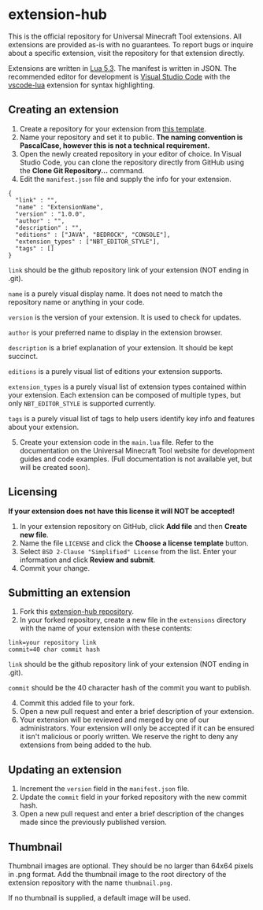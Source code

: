 # extension-hub

This is the official repository for Universal Minecraft Tool extensions. All extensions are provided as-is with no guarantees. To report bugs or inquire about a specific extension, visit the repository for that extension directly.

Extensions are written in [Lua 5.3](https://www.lua.org/manual/5.3/). The manifest is written in JSON. The recommended editor for development is [Visual Studio Code](https://code.visualstudio.com/) with the [vscode-lua](https://marketplace.visualstudio.com/items?itemName=trixnz.vscode-lua) extension for syntax highlighting.

## Creating an extension

1. Create a repository for your extension from [this template](https://github.com/UniversalMinecraftTool/extension-template/generate).
2. Name your repository and set it to public. **The naming convention is PascalCase, however this is not a technical requirement.**
3. Open the newly created repository in your editor of choice. In Visual Studio Code, you can clone the repository directly from GitHub using the **Clone Git Repository...** command.
4. Edit the `manifest.json` file and supply the info for your extension.

```
{
  "link" : "",
  "name" : "ExtensionName",
  "version" : "1.0.0",
  "author" : "",
  "description" : "",
  "editions" : ["JAVA", "BEDROCK", "CONSOLE"],
  "extension_types" : ["NBT_EDITOR_STYLE"],
  "tags" : []
}
```

`link` should be the github repository link of your extension (NOT ending in .git).

`name` is a purely visual display name. It does not need to match the repository name or anything in your code.

`version` is the version of your extension. It is used to check for updates.

`author` is your preferred name to display in the extension browser.

`description` is a brief explanation of your extension. It should be kept succinct.

`editions` is a purely visual list of editions your extension supports.

`extension_types` is a purely visual list of extension types contained within your extension. Each extension can be composed of multiple types, but only `NBT_EDITOR_STYLE` is supported currently.

`tags` is a purely visual list of tags to help users identify key info and features about your extension.

5. Create your extension code in the `main.lua` file. Refer to the documentation on the Universal Minecraft Tool website for development guides and code examples. (Full documentation is not available yet, but will be created soon).

## Licensing

**If your extension does not have this license it will NOT be accepted!**

1. In your extension repository on GitHub, click **Add file** and then **Create new file**.
2. Name the file `LICENSE` and click the **Choose a license template** button.
3. Select `BSD 2-Clause "Simplified" License` from the list. Enter your information and click **Review and submit**.
4. Commit your change.

## Submitting an extension

1. Fork this [extension-hub repository](https://github.com/UniversalMinecraftTool/extension-hub).
2. In your forked repository, create a new file in the `extensions` directory with the name of your extension with these contents:

```
link=your repository link
commit=40 char commit hash
```

`link` should be the github repository link of your extension (NOT ending in .git).

`commit` should be the 40 character hash of the commit you want to publish.

4. Commit this added file to your fork.
5. Open a new pull request and enter a brief description of your extension.
6. Your extension will be reviewed and merged by one of our administrators. Your extension will only be accepted if it can be ensured it isn't malicious or poorly written. We reserve the right to deny any extensions from being added to the hub.

## Updating an extension

1. Increment the `version` field in the `manifest.json` file.
2. Update the `commit` field in your forked repository with the new commit hash.
3. Open a new pull request and enter a brief description of the changes made since the previously published version.

## Thumbnail

Thumbnail images are optional. They should be no larger than 64x64 pixels in .png format. Add the thumbnail image to the root directory of the extension repository with the name `thumbnail.png`.

If no thumbnail is supplied, a default image will be used.
